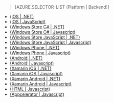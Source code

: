 > [AZURE.SELECTOR-LIST (Platform | Backend)]
- [(iOS | .NET)](/fr-FR/documentation/articles/mobile-services-dotnet-backend-ios-get-started-users/)
- [(iOS | JavaScript)](/fr-FR/documentation/articles/mobile-services-ios-get-started-users/)
- [(Windows Store C# | .NET)](/fr-FR/documentation/articles/mobile-services-dotnet-backend-windows-store-dotnet-get-started-users/)
- [(Windows Store C# | Javascript)](/fr-FR/documentation/articles/mobile-services-windows-store-dotnet-get-started-users/)
- [(Windows Store JavaScript | .NET)](/fr-FR/documentation/articles/mobile-services-dotnet-backend-windows-store-javascript-get-started-users/)
- [(Windows Store JavaScript | Javascript)](/fr-FR/documentation/articles/mobile-services-windows-store-javascript-get-started-users/)
- [(Windows Phone | .NET)](/fr-FR/documentation/articles/mobile-services-dotnet-backend-windows-phone-get-started-users/)
- [(Windows Phone | Javascript)](/fr-FR/documentation/articles/mobile-services-windows-phone-get-started-users/)
- [(Android | .NET)](/fr-FR/documentation/articles/mobile-services-dotnet-backend-android-get-started-users/)
- [(Android | Javascript)](/fr-FR/documentation/articles/mobile-services-android-get-started-users/)
- [(Xamarin iOS | .NET)](/fr-FR/documentation/articles/mobile-services-dotnet-backend-xamarin-ios-get-started-users/)
- [(Xamarin iOS | Javascript)](/fr-FR/documentation/articles/partner-xamarin-mobile-services-ios-get-started-users/)
- [(Xamarin Android | .NET)](/fr-FR/documentation/articles/mobile-services-dotnet-backend-xamarin-android-get-started-users/)
- [(Xamarin Android | Javascript)](/fr-FR/documentation/articles/partner-xamarin-mobile-services-android-get-started-users/)
- [(HTML | Javascript)](/fr-FR/documentation/articles/mobile-services-html-get-started-users/)
- [(Appcelerator | Javascript)](/fr-FR/documentation/articles/partner-appcelerator-mobile-services-javascript-backend-appcelerator-get-started-users/)


<!--HONumber=42-->
